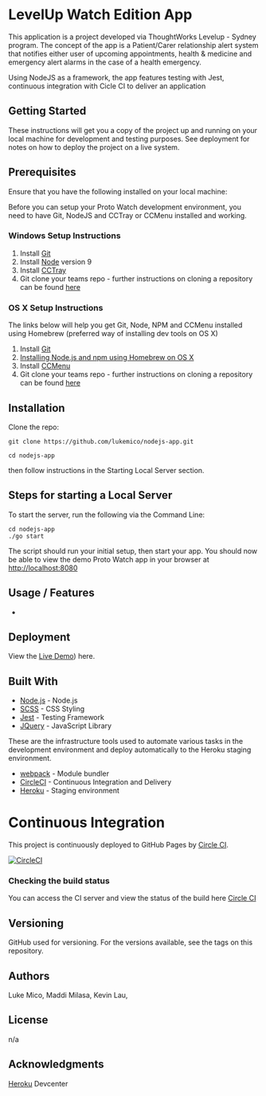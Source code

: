 # LevelUp Watch Edition App 

This application is a project developed via ThoughtWorks Levelup - Sydney program. The concept of the app is a Patient/Carer relationship alert system that notifies either user of upcoming appointments, health & medicine and emergency alert alarms in the case of a health emergency. 

Using NodeJS as a framework, the app features testing with Jest, continuous integration with Cicle CI to deliver an application 


## Getting Started
These instructions will get you a copy of the project up and running on your local machine for development and testing purposes. See deployment for notes on how to deploy the project on a live system.


## Prerequisites
Ensure that you have the following installed on your local machine:

Before you can setup your Proto Watch development environment, you need to have Git, NodeJS and CCTray or CCMenu installed and working.


### Windows Setup Instructions

1. Install [Git](https://git-scm.com/downloads)
2. Install [Node](https://nodejs.org/en/) version 9
3. Install [CCTray](http://en.freedownloadmanager.org/Windows-PC/CruiseControl-NET-CCTray-FREE.html)
4. Git clone your teams repo - further instructions on cloning a repository can be found [here](https://help.github.com/articles/cloning-a-repository/)


### OS X Setup Instructions

The links below will help you get Git, Node, NPM and CCMenu installed using Homebrew (preferred way of installing dev tools on OS X)

1. Install [Git](https://git-scm.com/downloads)
2. [Installing Node.js and npm using Homebrew on OS X](https://www.dyclassroom.com/howto-mac/how-to-install-nodejs-and-npm-on-mac-using-homebrew)
3. Install [CCMenu](http://ccmenu.org/)
4. Git clone your teams repo - further instructions on cloning a repository can be found [here](https://help.github.com/articles/cloning-a-repository/)


## Installation 

Clone the repo:

```
git clone https://github.com/lukemico/nodejs-app.git

cd nodejs-app
```

then follow instructions in the Starting Local Server section.


## Steps for starting a Local Server

To start the server, run the following via the Command Line:


```shell
cd nodejs-app
./go start

```

The script should run your initial setup, then start your app. You should now be able to view the demo Proto Watch app in your browser at [http://localhost:8080](http://localhost:8080)


## Usage / Features
* 


## Deployment
View the [Live Demo](https://circleci.com/gh/twlevelup/syd-2018-sem1-jupiter)) here.


## Built With
- [Node.js](https://nodejs.org/en/) - Node.js
- [SCSS](http://sass-lang.com/) - CSS Styling
- [Jest](https://facebook.github.io/jest/) - Testing Framework
- [JQuery](https://jquery.com/) - JavaScript Library

These are the infrastructure tools used to automate various tasks in the development environment and deploy automatically to the Heroku staging environment.

- [webpack](https://webpack.js.org/) - Module bundler
- [CircleCI](https://circleci.com/) - Continuous Integration and Delivery
- [Heroku](https://www.heroku.com/) - Staging environment


# Continuous Integration
This project is continuously deployed to GitHub Pages by [Circle CI](https://circleci.com).

[![CircleCI](https://circleci.com/gh/twlevelup/syd-2018-sem1-jupiter.svg?style=svg)](https://circleci.com/gh/twlevelup/syd-2018-sem1-jupiter)


### Checking the build status
You can access the CI server and view the status of the build here [Circle CI](https://circleci.com/gh/twlevelup/syd-2018-sem1-jupiter)


## Versioning
GitHub used for versioning. For the versions available, see the tags on this repository.


## Authors
Luke Mico, Maddi Milasa, Kevin Lau, 


## License
n/a


## Acknowledgments
[Heroku](https://devcenter.heroku.com/articles) Devcenter



